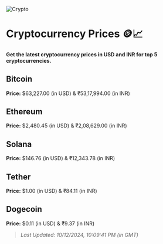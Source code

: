 
![Crypto](https://www.techguide.com.au/wp-content/uploads/2020/11/crypto3.jpeg)

# Cryptocurrency Prices 🪙📈

#### Get the latest cryptocurrency prices in USD and INR for top 5 cryptocurrencies.

## Bitcoin

**Price:** $63,227.00 (in USD) & ₹53,17,994.00 (in INR)

## Ethereum

**Price:** $2,480.45 (in USD) & ₹2,08,629.00 (in INR)

## Solana

**Price:** $146.76 (in USD) & ₹12,343.78 (in INR)

## Tether

**Price:** $1.00 (in USD) & ₹84.11 (in INR)

## Dogecoin

**Price:** $0.11 (in USD) & ₹9.37 (in INR)

> _Last Updated: 10/12/2024, 10:09:41 PM (in GMT)_
